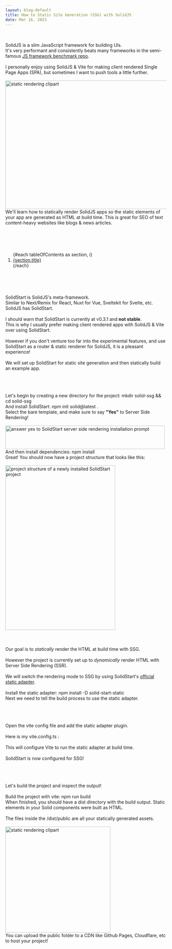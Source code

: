 ```yaml
---
layout: blog-default
title: How to Static Site Generation (SSG) with SolidJS
date: Mar 16, 2023
---
```


<script>
  import CoverImage from "$blog/solidjs-ssg/cover.png"
  import InstallPromptImage from "$blog/solidjs-ssg/install-prompt.png"
  import ProjectStructureImage from "$blog/solidjs-ssg/project-structure.png"
  import DistImage from "$blog/solidjs-ssg/dist.png"

  import SectionTitle from "../SectionTitle.svelte";
  import InlineCode from "../InlineCode.svelte";
  import BlockCode from "../BlockCode.svelte";
  import EmDash from "../EmDash.svelte";
  import CodeWithSyntaxHighlight from "../CodeWithSyntaxHighlight.svelte";
  
  import javascript from "svelte-highlight/languages/javascript";
  import { viteConfig } from "./constants"

  const tableOfContents = [ 
      { hash: "about-solid-start", title: "About SolidStart" },
      { hash: "install-solid-start", title: "Installing SolidStart" },
      { hash: "install-solid-start-static", title: "Installing the Static Adapter" },
      { hash: "enabling-adapter", title: "Enabling the Static Adapter" },
      { hash: "checking-output", title: "Statically Build the Project" },
  ]
</script>

<br/>
<SectionTitle hash="introduction" title="Introduction" />
<br/>
SolidJS is a slim JavaScript framework for building UIs.
<br/>
It's very performant and consistently beats many frameworks in the semi-famous <a href="https://krausest.github.io/js-framework-benchmark/" class="underline" target="_blank">JS framework benchmark repo</a>.
<br/>
<br/>
I personally enjoy using SolidJS & Vite for making client rendered Single Page Apps (SPA), but sometimes I want to push tools a little further.
<br/>
<br/>
<img class="mx-auto rounded-lg" alt="static rendering clipart" src={CoverImage} height="400" width="780" />
<br/>
We'll learn how to statically render SolidJS apps so the static elements of your app are generated as HTML at build time. This is great for SEO of text content-heavy websites like blogs & news articles.
<br/>
<br/>
<br/>
<br/>
<section>
<SectionTitle hash="table-of-contents" title="Table of Contents" />
<br />
<ol class="ml-12 leading-relaxed">
  {#each tableOfContents as section, i}
    <li>
      <a href="#{section.hash}" class="underline">
        {section.title}
      </a>
    </li>
  {/each}
</ol>
</section>

<br/>
<br/>
<br/>

<SectionTitle hash="about-solid-start" title="About SolidStart" />
<br/>
SolidStart is SolidJS's meta-framework. 
<br/>
Similar to Next/Remix for React, Nuxt for Vue, Sveltekit for Svelte, etc. <EmDash /> SolidJS has SolidStart.
<br/>
<br/>
I should warn that SolidStart is currently at <InlineCode>v0.3.1</InlineCode> and <b>not stable</b>.
<br/> 
This is why I usually prefer making client rendered apps with SolidJS & Vite over using SolidStart.
<br/> 
<br/> 
However if you don't venture too far into the experimental features, and use SolidStart as a router & static renderer for SolidJS, it is a pleasant experience!
<br/> 
<br/> 
We will set up SolidStart for static site generation and then statically build an example app.
<br/> 

<br/> 
<br/> 
<br/> 

<SectionTitle hash="install-solid-start" title="Installing SolidStart" />
<br/>
Let's begin by creating a new directory for the project:
<BlockCode>mkdir solid-ssg && cd solid-ssg</BlockCode>
<br/>
And install SolidStart:
<BlockCode>npm init solid@latest .</BlockCode>
<br/>
Select the <InlineCode>bare</InlineCode> template, and make sure to say <b>"Yes"</b> to Server Side Rendering!
<br/>
<br/>
<img loading="lazy" class="mx-auto rounded-lg" alt="answer yes to SolidStart server side rendering installation prompt" src={InstallPromptImage} height="73" width="498" />
<br/>
And then install dependencies:
<BlockCode>npm install</BlockCode>
<br/>
Great! You should now have a project structure that looks like this:
<br/>
<br/>
<img loading="lazy" class="mx-auto rounded-lg" alt="project structure of a newly installed SolidStart project" src={ProjectStructureImage} height="512" width="343" />

<br/> 
<br/> 
<br/> 

<SectionTitle hash="install-solid-start-static" title="Installing the Static Adapter" />
<br/> 
Our goal is to <em>statically</em> render the HTML at build time with SSG.
<br/> 
<br/> 
However the project is currently set up to <em>dynamically</em> render HTML with Server Side Rendering (SSR).
<br/> 
<br/> 
We will switch the rendering mode to SSG by using SolidStart's <a class="underline" href="https://github.com/solidjs/solid-start/tree/main/packages/start-static" target="_blank">official static adapter</a>.
<br/> 
<br/> 
Install the static adapter:
<BlockCode>npm install -D solid-start-static</BlockCode>
<br/> 
Next we need to tell the build process to use the static adapter.
<br/> 

<br/> 
<br/> 
<br/> 

<SectionTitle hash="enabling-adapter" title="Enabling the Static Adapter" />
<br/> 
Open the vite config file and add the static adapter plugin.
<br/>
<br/>
Here is my <InlineCode>vite.config.ts</InlineCode> :
<br/>
<CodeWithSyntaxHighlight language={javascript} code={viteConfig}/>
<br/>
This will configure Vite to run the static adapter at build time. 
<br/>
<br/>
SolidStart is now configured for SSG!
<br/> 
    
<br/> 
<br/> 
<br/> 

<SectionTitle hash="checking-output" title="Statically Build the Project" />
<br/> 
Let's build the project and inspect the output!
<br/> 
<br/> 
Build the project with vite:
<BlockCode>npm run build</BlockCode>
<br/> 
When finished, you should have a <InlineCode>dist</InlineCode> directory with the build output.
Static elements in your Solid components were built as HTML.
<br/> 
<br/>
The files inside the <InlineCode>/dist/public</InlineCode> are all your statically generated assets.
<br/> 
<br/> 
<img loading="lazy" class="mx-auto rounded-lg" alt="static rendering clipart" src={DistImage} height="330" width="328" />
<br/> 
You can upload the <InlineCode>public</InlineCode> folder to a CDN like Github Pages, Cloudflare, etc to host your project! 
